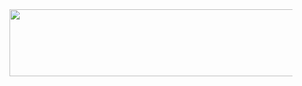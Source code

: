 <a href="https://github.com/devxb/gitanimals">
  <img src="https://render.gitanimals.org/lines/{Hanberry-Jam}?pet-id=1" width="1000" height="120"/>
</a>
